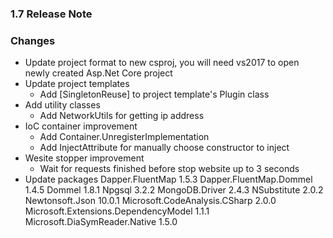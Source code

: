 ﻿### 1.7 Release Note

### Changes

- Update project format to new csproj, you will need vs2017 to open newly created Asp.Net Core project
- Update project templates
	- Add [SingletonReuse] to project template's Plugin class
- Add utility classes
	- Add NetworkUtils for getting ip address
- IoC container improvement
	- Add Container.UnregisterImplementation
	- Add InjectAttribute for manually choose constructor to inject
- Wesite stopper improvement
	- Wait for requests finished before stop website up to 3 seconds
- Update packages
	Dapper.FluentMap 1.5.3
	Dapper.FluentMap.Dommel 1.4.5
	Dommel 1.8.1
	Npgsql 3.2.2
	MongoDB.Driver 2.4.3
	NSubstitute 2.0.2
	Newtonsoft.Json 10.0.1
	Microsoft.CodeAnalysis.CSharp 2.0.0
	Microsoft.Extensions.DependencyModel 1.1.1
	Microsoft.DiaSymReader.Native 1.5.0
